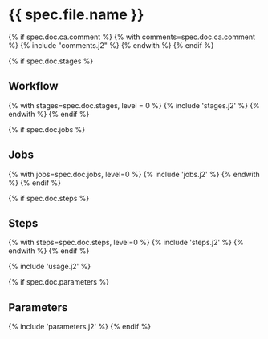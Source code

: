# {{ spec.file.name }}

{% if spec.doc.ca.comment %}
{% with comments=spec.doc.ca.comment %}
{% include "comments.j2" %}
{% endwith %}
{% endif %}

{% if spec.doc.stages %}
## Workflow
{% with stages=spec.doc.stages, level = 0 %}
{% include 'stages.j2' %}
{% endwith %}
{% endif %}

{% if spec.doc.jobs %}
## Jobs
{% with jobs=spec.doc.jobs, level=0 %}
{% include 'jobs.j2' %}
{% endwith %}
{% endif %}

{% if spec.doc.steps %}
## Steps
{% with steps=spec.doc.steps, level=0 %}
{% include 'steps.j2' %}
{% endwith %}
{% endif %}

{% include 'usage.j2' %}


{% if spec.doc.parameters %}
## Parameters
{% include 'parameters.j2' %}
{% endif %}
